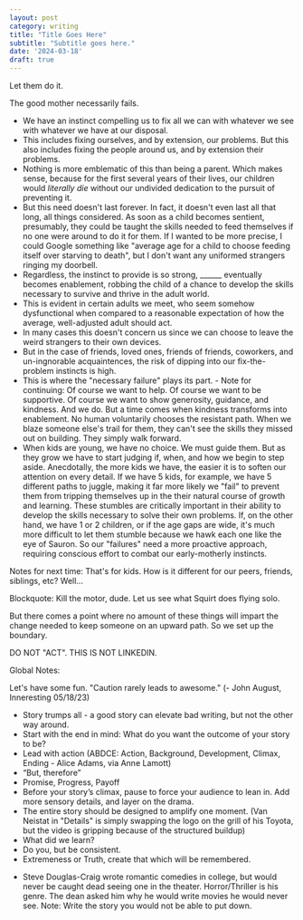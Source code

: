 ```yaml
---
layout: post
category: writing
title: "Title Goes Here"
subtitle: "Subtitle goes here."
date: '2024-03-18'
draft: true
---
```


Let them do it.

The good mother necessarily fails. 

- We have an instinct compelling us to fix all we can with whatever we see with whatever we have at our disposal. 
- This includes fixing ourselves, and by extension, our problems. But this also includes fixing the people around us, and by extension their problems.
- Nothing is more emblematic of this than being a parent. Which makes sense, because for the first several years of their lives, our children would _literally die_ without our undivided dedication to the pursuit of preventing it.
- But this need doesn't last forever. In fact, it doesn't even last all that long, all things considered. As soon as a child becomes sentient, presumably, they could be taught the skills needed to feed themselves if no one were around to do it for them. If I wanted to be more precise, I could Google something like "average age for a child to choose feeding itself over starving to death", but I don't want any uniformed strangers ringing my doorbell.
- Regardless, the instinct to provide is so strong, ______ eventually becomes enablement, robbing the child of a chance to develop the skills necessary to survive and thrive in the adult world.
- This is evident in certain adults we meet, who seem somehow dysfunctional when compared to a reasonable expectation of how the average, well-adjusted adult should act. 
- In many cases this doesn't concern us since we can choose to leave the weird strangers to their own devices.
- But in the case of friends, loved ones, friends of friends, coworkers, and un-ingnorable acquaintences, the risk of dipping into our fix-the-problem instincts is high. 
- This is where the "necessary failure" plays its part. - Note for continuing: Of course we want to help. Of course we want to be supportive. Of course we want to show generosity, guidance, and kindness. And we do. But a time comes when kindness transforms into enablement. No human voluntarily chooses the resistant path. When we blaze someone else's trail for them, they can't see the skills they missed out on building. They simply walk forward.
- When kids are young, we have no choice. We must guide them. But as they grow we have to start judging if, when, and how we begin to step aside. Anecdotally, the more kids we have, the easier it is to soften our attention on every detail. If we have 5 kids, for example, we have 5 different paths to juggle, making it far more likely we "fail" to prevent them from tripping themselves up in the their natural course of growth and learning. These stumbles are critically important in their ability to develop the skills necessary to solve their own problems. If, on the other hand, we have 1 or 2 children, or if the age gaps are wide, it's much more difficult to let them stumble because we hawk each one like the eye of Sauron. So our "failures" need a more proactive approach, requiring conscious effort to combat our early-motherly instincts. 

Notes for next time: That's for kids. How is it different for our peers, friends, siblings, etc? Well...

Blockquote: Kill the motor, dude. Let us see what Squirt does flying solo.





But there comes a point where no amount of these things will impart the change needed to keep someone on an upward path. So we set up the boundary. 

DO NOT "ACT". THIS IS NOT LINKEDIN.

Global Notes:

Let's have some fun. "Caution rarely leads to awesome." (- John August, Inneresting 05/18/23)

- Story trumps all - a good story can elevate bad writing, but not the other way around.
- Start with the end in mind: What do you want the outcome of your story to be?
- Lead with action (ABDCE: Action, Background, Development, Climax, Ending - Alice Adams, via Anne Lamott)
- “But, therefore”
- Promise, Progress, Payoff
- Before your story’s climax, pause to force your audience to lean in. Add more sensory details, and layer on the drama.
- The entire story should be designed to amplify one moment. (Van Neistat in "Details" is simply swapping the logo on the grill of his Toyota, but the video is gripping because of the structured buildup)
- What did we learn?
- Do you, but be consistent.
- Extremeness or Truth, create that which will be remembered.

<!-- Candidate note -->
- Steve Douglas-Craig wrote romantic comedies in college, but would never be caught dead seeing one in the theater. Horror/Thriller is his genre. The dean asked him why he would write movies he would never see. Note: Write the story you would not be able to put down.